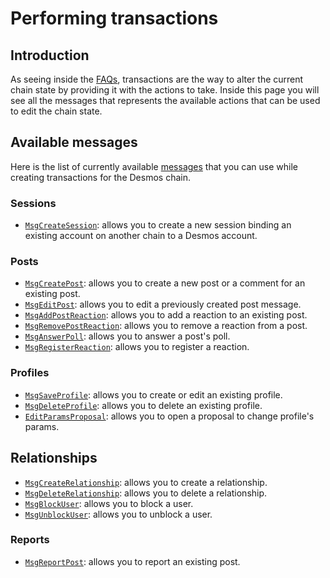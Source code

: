 # Performing transactions
## Introduction
As seeing inside the [FAQs](developer-faq.md#what-is-a-transaction), transactions are the way to alter the current chain state by providing it with the actions to take. Inside this page you will see all the messages that represents the available actions that can be used to edit the chain state.  

## Available messages
Here is the list of currently available [messages](developer-faq.md#what-is-a-message) that you can use while creating transactions for the Desmos chain. 

### Sessions
* [`MsgCreateSession`](msgs/create-session.md): allows you to create a new session binding an existing account on another chain to a Desmos account. 

### Posts
* [`MsgCreatePost`](msgs/create-post.md): allows you to create a new post or a comment for an existing post. 
* [`MsgEditPost`](msgs/edit-post.md): allows you to edit a previously created post message.
* [`MsgAddPostReaction`](msgs/add-post-reaction.md): allows you to add a reaction to an existing post. 
* [`MsgRemovePostReaction`](msgs/remove-post-reaction.md): allows you to remove a reaction from a post.
* [`MsgAnswerPoll`](msgs/answer-poll.md): allows you to answer a post's poll.
* [`MsgRegisterReaction`](msgs/register-reaction.md): allows you to register a reaction.

### Profiles
* [`MsgSaveProfile`](msgs/save-profile.md): allows you to create or edit an existing profile.
* [`MsgDeleteProfile`](msgs/delete-profile.md): allows you to delete an existing profile.
* [`EditParamsProposal`](msgs/edit_param_proposal.md): allows you to open a proposal to change profile's params.

## Relationships
* [`MsgCreateRelationship`](msgs/create-relationship.md): allows you to create a relationship.
* [`MsgDeleteRelationship`](msgs/delete-relationship.md): allows you to delete a relationship.
* [`MsgBlockUser`](msgs/block-user.md): allows you to block a user.
* [`MsgUnblockUser`](msgs/unblock-user.md): allows you to unblock a user.
### Reports
* [`MsgReportPost`](msgs/report-post.md): allows you to report an existing post.
